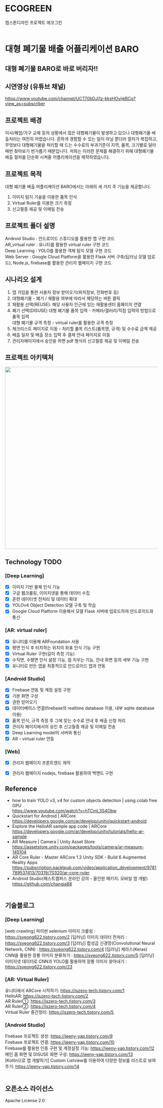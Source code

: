 # ECOGREEN
 캡스톤디자인 프로젝트 에코그린<br/><br/>

# 대형 폐기물 배출 어플리케이션 BARO
## 대형 폐기물 BARO로 바로 버리자!!

## 시연영상 (유튜브 채널)
https://www.youtube.com/channel/UCT70bDJj1z-kksHOvijeBCg?view_as=subscriber


## 프로젝트 배경
이사/폐업/가구 교체 등의 상황에서 많은 대형폐기물이 발생하고 있으나 대형폐기물 배출처리는 여전히 어렵습니다. 흔하게 경험할 수 있는 일이 아닐 뿐더러 절차가 복잡하고, 무엇보다 대형폐기물을 처리할 때 드는 수수료의 부과기준이 지역, 품목, 크기별로 달라 매번 찾아보기 번거롭기 때문입니다.
저희는 이러한 문제를 해결하기 위해 대형폐기물 배출 절차를 단순화 시켜줄 어플리케이션을 제작하였습니다.


## 프로젝트 목적
대형 폐기물 배출 어플리케이션 BARO에서는 아래의 세 가지 주 기능을 제공합니다.
1. 이미지 탐지 기술을 이용한 품목 인식
2. Virtual Ruler를 이용한 크기 측정
3. 신고필증 제공 및 이메일 전송


## 프로젝트 폴더 설명
Android Studio : 안드로이드 스튜디오를 활용한 앱 구현 코드   
AR_virtual ruler : 유니티를 활용한 virtual ruler 구현 코드   
Deep Learning : YOLO를 활용한 객체 탐지 모델 구현 코드   
Web Server : Google Cloud Platform을 활용한 Flask 서버 구축(딥러닝 모델 업로드), Node.js, firebase를 활용한 관리자 웹페이지 구현 코드  


## 시나리오 설계
1. 앱 가입을 통한 사용자 정보 받아오기(위치정보, 전화번호 등)
2. 대형폐기물 - 폐기 / 재활용 여부에 따라서 해당하는 버튼 클릭
3. 재활용 선택(REUSE): 해당 사용자 인근에 있는 재활용센터 홈페이지 연결
4. 폐기 선택(DISUSE)
  대형 폐기물 품목 입력 - 카메라/갤러리/직접 입력의 방법으로 품목 입력   
  대형 폐기물 규격 측정 - virtual ruler를 활용한 규격 측정
5. 체크리스트 페이지로 이동 - 처리할 품목 리스트(품목명, 규격) 및 수수료 금액 제공
6. 배출 일자 및 배출 장소 입력 후 결제 안내 페이지로 이동
7. 관리자페이지에서 승인을 하면 pdf 형식의 신고필증 제공 및 이메일 전송   


## 프로젝트 아키텍처
<img src="https://user-images.githubusercontent.com/68267278/121214160-d308b400-c8b9-11eb-9bbc-d17e01987c8d.png" width=600>

## Technology TODO  
### [Deep Learning]
- [x] 이미지 기반 물체 인식 기능  
- [x] 구글 웹크롤링, 이미지넷을 통해 데이터 수집   
- [x] 훈련 데이터셋 전처리 및 데이터 확대  
- [x] YOLOv4 Object Detection 모델 구축 및 학습   
- [x] Google Cloud Platform 이용해서 모델 Flask 서버에 업로드하여 안드로이드와 통신

### [AR: virtual ruler]
- [x] 유니티를 이용해 ARFoundation 사용
- [x] 평면 인식 후 터치하는 위치의 좌표 인식 기능 구현
- [x] Virtual Ruler 구현(길이 측정 기능)
- [x] 수직면, 수평면 인식 설정 기능, 점 지우는 기능, 안내 화면 등의 세부 기능 구현
- [x] 유니티로 만든 앱을 최종적으로 안드로이드 앱과 연동

### [Android Studio]
- [x] Firebase 연동 및 계정 설정 구현
- [x] 기본 화면 구성
- [x] 권한 얻어오기
- [x] 데이터베이스 연결(firebase의 realtime database 이용, 내부 sqlite database 이용)
- [x] 품목 인식, 규격 측정 후 그에 맞는 수수료 안내 후 배출 신청 처리
- [x] 관리자 페이지에서의 승인 후 신고필증 제공 및 이메일 전송
- [x] Deep Learning model의 서버와 통신
- [x] AR - virtual ruler 연동

### [Web]
- [x] 관리자 웹페이지 프론트엔드 제작
- [x] 관리자 웹페이지 nodejs, firebase 활용하여 백엔드 구현


## Reference
- how to train YOLO v3, v4 for custom objects detection | using colab free GPU    
https://www.youtube.com/watch?v=hTCmL3S4Obw
- Quickstart for Android | ARCore    
https://developers.google.com/ar/develop/unity/quickstart-android    
- Explore the HelloAR sample app code | ARCore    
https://developers.google.com/ar/develop/unity/tutorials/hello-ar-sample    
- AR Measure | Camera | Unity Asset Store    
https://assetstore.unity.com/packages/tools/camera/ar-measure-145104       
- AR Core Ruler - Master ARCore 1.3 Unity SDK - Build 6 Augmented Reality Apps    
https://subscription.packtpub.com/video/application_development/9781789537413/70319/70320/ar-core-ruler    
- Android Studio(패스트캠퍼스 온라인 강의 - 올인원 패키지: 모바일 앱 개발)    
https://github.com/changja88<br/><br/>


## 기술블로그
### [Deep Learning]
[web crawling] 파이썬 selenium 이미지 크롤링 : https://syeong622.tistory.com/2
[딥러닝] 이미지 데이터 전처리 : https://syeong622.tistory.com/3
[딥러닝] 합성곱 신경망(Convolutional Neural Network, CNN) : https://syeong622.tistory.com/4
[딥러닝] 케라스(Keras) CNN을 활용한 장롱 이미지 분류하기 : https://syeong622.tistory.com/5
[딥러닝] 이미지넷 데이터로 CNN과 YOLO를 활용하여 장롱 이미지 찾아내기 : https://syeong622.tistory.com/23

### [AR: Virtual Ruler]
유니티에서 ARCore 시작하기: https://iszero-tech.tistory.com/1   
HelloAR: https://iszero-tech.tistory.com/2   
AR Ruler①: https://iszero-tech.tistory.com/3   
AR Ruler②: https://iszero-tech.tistory.com/4   
Virtual Ruler 중간정리: https://iszero-tech.tistory.com/5   


### [Android Studio]
Firebase 프로젝트 생성: https://jeeny-yap.tistory.com/9   
Firebase 프로젝트 연결: https://jeeny-yap.tistory.com/10   
Firebase를 활용한 인증 구현 및 계정설정 기능: https://jeeny-yap.tistory.com/12   
메인 홈 화면 및 DISUSE 화면 구성: https://jeeny-yap.tistory.com/13   
[Kotlin으로 앱 개발하기] Custom Listview를 이용하여 다양한 정보를 리스트로 보여주기: https://jeeny-yap.tistory.com/14    <br/><br/>


## 오픈소스 라이선스
Apache License 2.0
